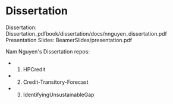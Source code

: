 # Dissertation

Dissertation: Dissertation_pdfbook/dissertation/docs/nnguyen_dissertation.pdf
Presentation Slides: BeamerSlides/presentation.pdf

Nam Nguyen's Dissertation repos:
- 1. HPCredit
- 2. Credit-Transitory-Forecast
- 3. IdentifyingUnsustainableGap
